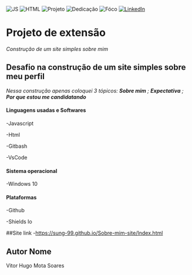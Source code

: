 <!-- Improved compatibility of back to top link: See: https://github.com/othneildrew/Best-README-Template/pull/73 -->
<a name="readme-top"></a>



<!--
***Tirei como base um template de um projeto de outro github
***https://github.com/othneildrew/Best-README-Template/blob/master/README.md?plain=1
-->



<!-- PROJECT SHIELDS -->
<!--
*** I'm using markdown "reference style" links for readability.
*** Reference links are enclosed in brackets [ ] instead of parentheses ( ).
*** See the bottom of this document for the declaration of the reference variables
*** for contributors-url, forks-url, etc. This is an optional, concise syntax you may use.
*** https://www.markdownguide.org/basic-syntax/#reference-style-links
-->
![JS][js-shield]
![HTML][HTML-shield]
![Projeto][Projeto-shield]
![Dedicação][Dedicação-shield]
![Fóco][Fóco-shield]
[![LinkedIn][linkedin-shield]][linkedin-url]



#   Projeto de extensão


*Construção de um site simples sobre mim*

## Desafio na construção de um site simples sobre meu perfil

*Nessa construção apenas coloquei 3 tópicos: **Sobre mim** ; **Expectativa** ; **Por que estou me candidatando***

####  Linguagens usadas e Softwares

-Javascript

-Html

-Gitbash

-VsCode

####  Sistema operacional
-Windows 10

#### Plataformas

-Github


<!--
***Just to create badges
***https://shields.io/badges
-->

-Shields Io


##Site link
-https://sung-99.github.io/Sobre-mim-site/Index.html


##  Autor Nome


Vitor Hugo Mota Soares 











[js-shield]:https://img.shields.io/badge/Javascript--Blue?style=for-the-badge&logo=Javascript&logoColor=white&label=Javascript&labelColor=dark%20purple
[HTML-shield]:https://img.shields.io/badge/HTML--orange?style=for-the-badge&logo=gitlab&logoColor=orange&labelColor=blue&color=orang
[Fóco-shield]: https://img.shields.io/badge/F%C3%B3co--silver?style=for-the-badge&logoColor=white&labelColor=orange
[Dedicação-shield]:https://img.shields.io/badge/Dedica%C3%A7%C3%A3o--red?style=for-the-badge&logoColor=white&labelColor=Navy%20blue
[Projeto-shield]: https://img.shields.io/badge/Projeto--red?style=for-the-badge&logoColor=white&labelColor=silver
[Motivador-shield]: https://img.shields.io/badge/Esfor%C3%A7o--red?style=for-the-badge&logoColor=white&labelColor=teal   
[linkedin-shield]: https://img.shields.io/badge/-brightgreen?style=for-the-badge&logo=linkedin&logoColor=white&label=LinkedIn&labelColor=blue&color=blue
[linkedin-url]: https://www.linkedin.com/in/vitor-hugo99/
